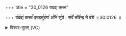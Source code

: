 +++
title = "30_0126 यदद्य कच्च"

+++
य꣢द꣣द्य꣡ कच्च꣢꣯ वृत्रहन्नु꣣द꣡गा꣢ अ꣣भि꣡ सू꣢र्य। स꣢र्वं꣣ त꣡दि꣢न्द्र ते꣣ व꣡शे꣢ ॥ 30:0126 ॥

<details><summary>विस्वर-मूलम् (VC)</summary>

यदद्य कच्च वृत्रहन्नुदगा अभि सूर्य । सर्वं तदिन्द्र ते वशे ॥१२६॥
</details>
